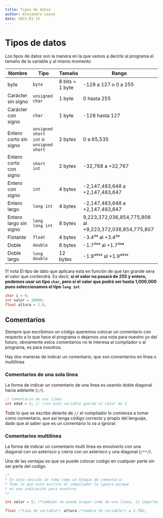 ```yaml
---
title: Tipos de datos
author: Alejandro Leyva
date: 2023-01-15
---
```


# Tipos de datos

Los tipos de datos son la manera en la que vamos a decirle al programa el tamaño de la variable y al mismo momento

| Nombre | Tipo| Tamaño | Rango |
| --- | --- | --- | --- |
| byte | `byte` | 8 bits = 1 byte | -128 a 127 o 0 a 255|
| Carácter sin signo | `unsigned char` | 1 byte | 0 hasta 255|
| Carácter con signo | `char` | 1 byte | -128 hasta 127 |
| Entero corto sin signo | `unsigned short int` o `unsigned short` | 2 bytes| 0 a 65,535 |
| Entero corto con signo | `short int` | 2 bytes| -32,768 a +32,767 |
| Entero con signo | `int` | 4 bytes| -2,147,483,648 a +2,147,483,647 |
| Entero largo | `long int` | 4 bytes| -2,147,483,648 a +2,147,483,647 |
| Entero largo sin signo | `long long int` | 8 bytes| 9,223,372,036,854,775,808 al +9,223,372,036,854,775,807 |
| Flotante | `float` | 4 bytes| -3.4³⁸ al  +3.4³⁸  |
| Doble | `double` | 8 bytes|-1.7³⁰⁸ al +1.7³⁰⁸ |
| Doble largo | `long double` | 12 bytes|-1.9⁴⁹³² al +1.9⁴⁹³² |

!!! nota
    El tipo de dato que aplicara esta en función de que tan grande sera el valor que contendrá. Es decir, **si el valor no pasará de 255 y entero, podemos usar un tipo `char`, pero si el valor que podrá ser hasta 1,000,000 pues seleccionamos el tipo `long int`**.

```c
char i = 0;
int valor = 20000;
float altura = 1.8;
```

## Comentarios

Siempre que escribimos un código queremos colocar un comentario con respecto a lo que hace el programa o dejarnos una nota para nuestro yo del futuro, obviamente estos comentarios no le interesa al compilador o al programa, es para nosotros.

Hay dos maneras de indicar un comentario, que son comentarios en línea o multilínea

### Comentarios de una sola línea

La forma de indicar un comentario de una línea es usando doble diagonal hacia adelante (`//`).

```c
// comentario de una línea
int edad = 3; // //en esta variable guardo el valor de 3
``` 

Todo lo que se escribe delante de `//` el compilador lo comienza a tomar como comentario, aun asi tenga código correcto y propio del lenguaje, dado que al saber que es un comentario lo va a ignorar.

### Comentarios multilínea

La forma de indicar un comentario multi línea es envolverlo con una diagonal con un asterisco y cierra con un asterisco y una diagonal (`/**/`).

Una de las ventajas es que se puede colocar codigo en cualquier parte sin ser parte del codigo.

```c
/*
* En esta sección se toma como un bloque de comentario
* Todo lo que esta escrito el compilador lo ignora porque 
* es una indicación para nosotros
*/

int valor = 5; /*también se puede ocupar como de una línea, lo importante es que este envuelto entre los símbolos correspondientes*/

float /*tipo de variable*/ altura /*nombre de variable*/ = 1.782; 
``` 

